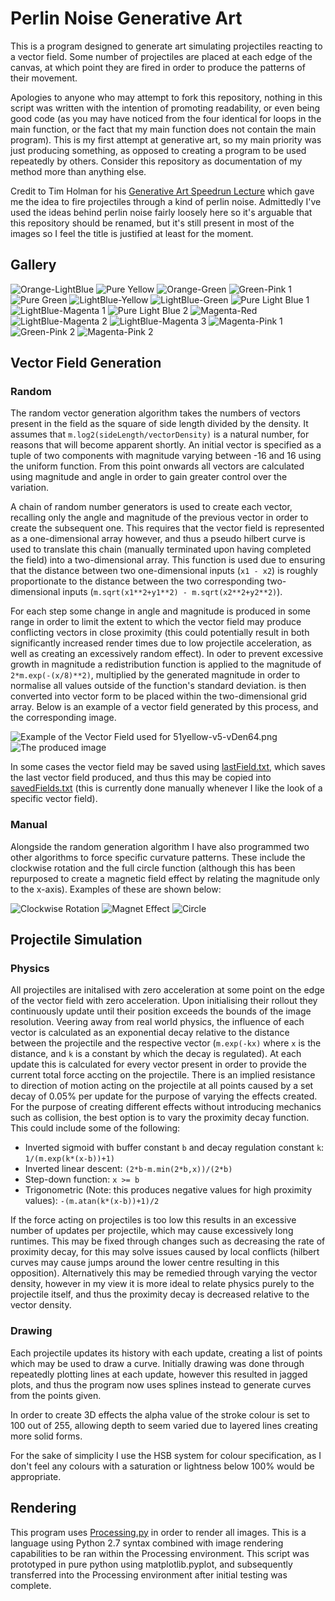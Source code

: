 # Perlin Noise Generative Art

This is a program designed to generate art simulating projectiles reacting to a vector field. Some number of projectiles are placed at each edge of the canvas, at which point they are fired in order to produce the patterns of their movement.

Apologies to anyone who may attempt to fork this repository, nothing in this script was written with the intention of promoting readability, or even being good code (as you may have noticed from the four identical for loops in the main function, or the fact that my main function does not contain the main program). This is my first attempt at generative art, so my main priority was just producing something, as opposed to creating a program to be used repeatedly by others. Consider this repository as documentation of my method more than anything else.

Credit to Tim Holman for his [Generative Art Speedrun Lecture](https://youtu.be/4Se0_w0ISYk) which gave me the idea to fire projectiles through a kind of perlin noise. Admittedly I've used the ideas behind perlin noise fairly loosely here so it's arguable that this repository should be renamed, but it's still present in most of the images so I feel the title is justified at least for the moment.

## Gallery

![Orange-LightBlue](./Gallery/21-130-v6.png)
![Pure Yellow](./Gallery/51yellow-v5-vDen64.png)
![Orange-Green](./Gallery/85-21-v6.png)
![Green-Pink 1](./Gallery/85-225-v6.png)
![Pure Green](./Gallery/85green-v4.png)
![LightBlue-Yellow](./Gallery/130-51-v6.png)
![LightBlue-Green](./Gallery/130-85-v6.png)
![Pure Light Blue 1](./Gallery/130-130-5-v6.png)
![LightBlue-Magenta 1](./Gallery/130-212-v6.png)
![Pure Light Blue 2](./Gallery/130-v6.png)
![Magenta-Red](./Gallery/212-0-v6.png)
![LightBlue-Magenta 2](./Gallery/212-130-v6-1.png)
![LightBlue-Magenta 3](./Gallery/212-130-v6-2.png)
![Magenta-Pink 1](./Gallery/212-225-5-v6.png)
![Green-Pink 2](./Gallery/225-85-v6.png)
![Magenta-Pink 2](./Gallery/225-212-v6.png)

## Vector Field Generation

### Random

The random vector generation algorithm takes the numbers of vectors present in the field as the square of side length divided by the density. It assumes that `m.log2(sideLength/vectorDensity)` is a natural number, for reasons that will become apparent shortly. An initial vector is specified as a tuple of two components with magnitude varying between -16 and 16 using the uniform function. From this point onwards all vectors are calculated using magnitude and angle in order to gain greater control over the variation.

A chain of random number generators is used to create each vector, recalling only the angle and magnitude of the previous vector in order to create the subsequent one. This requires that the vector field is represented as a one-dimensional array however, and thus a pseudo hilbert curve is used to translate this chain (manually terminated upon having completed the field) into a two-dimensional array. This function is used due to ensuring that the distance between two one-dimensional inputs (`x1 - x2`) is roughly proportionate to the distance between the two corresponding two-dimensional inputs (`m.sqrt(x1**2+y1**2) - m.sqrt(x2**2+y2**2)`).

For each step some change in angle and magnitude is produced in some range in order to limit the extent to which the vector field may produce conflicting vectors in close proximity (this could potentially result in both significantly increased render times due to low projectile acceleration, as well as creating an excessively random effect). In oder to prevent excessive growth in magnitude a redistribution function is applied to the magnitude of `2*m.exp(-(x/8)**2)`, multiplied by the generated magnitude in order to normalise all values outside of the function's standard deviation. is then converted into vector form to be placed within the two-dimensional grid array. Below is an example of a vector field generated by this process, and the corresponding image.

![Example of the Vector Field used for 51yellow-v5-vDen64.png](./Drafts/vectorFields/exampleYellowVF.png)
![The produced image](./Drafts/v5/51yellow-v5-vDen64.png)

In some cases the vector field may be saved using [lastField.txt](./lastField.txt), which saves the last vector field produced, and thus this may be copied into [savedFields.txt](./savedFields.txt) (this is currently done manually whenever I like the look of a specific vector field).

### Manual

Alongside the random generation algorithm I have also programmed two other algorithms to force specific curvature patterns. These include the clockwise rotation and the full circle function (although this has been repurposed to create a magnetic field effect by relating the magnitude only to the x-axis). Examples of these are shown below:

![Clockwise Rotation](./Drafts/v4/0red-v4-manualRotation.png)
![Magnet Effect](./Drafts/v4/0red-v4-magnet.png)
![Circle](./Drafts/v4/0red-v4.png)

## Projectile Simulation

### Physics

All projectiles are initalised with zero acceleration at some point on the edge of the vector field with zero acceleration. Upon initialising their rollout they continuously update until their position exceeds the bounds of the image resolution. Veering away from real world physics, the influence of each vector is calculated as an exponential decay relative to the distance between the projectile and the respective vector (`m.exp(-kx)` where `x` is the distance, and `k` is a constant by which the decay is regulated). At each update this is calculated for every vector present in order to provide the current total force accting on the projectile. There is an implied resistance to direction of motion acting on the projectile at all points caused by a set decay of 0.05% per update for the purpose of varying the effects created. For the purpose of creating different effects without introducing mechanics such as collision, the best option is to vary the proximity decay function. This could include some of the following: 

- Inverted sigmoid with buffer constant `b` and decay regulation constant `k`: `1/(m.exp(k*(x-b))+1)` 
- Inverted linear descent: `(2*b-m.min(2*b,x))/(2*b)`
- Step-down function: `x >= b`
- Trigonometric (Note: this produces negative values for high proximity values): `-(m.atan(k*(x-b))+1)/2` 


If the force acting on projectiles is too low this results in an excessive number of updates per projectile, which may cause excessively long runtimes. This may be fixed through changes such as decreasing the rate of proximity decay, for this may solve issues caused by local conflicts (hilbert curves may cause jumps around the lower centre resulting in this opposition). Alternatively this may be remedied through varying the vector density, however in my view it is more ideal to relate physics purely to the projectile itself, and thus the proximity decay is decreased relative to the vector density.

### Drawing

Each projectile updates its history with each update, creating a list of points which may be used to draw a curve. Initially drawing was done through repeatedly plotting lines at each update, however this resulted in jagged plots, and thus the program now uses splines instead to generate curves from the points given.

In order to create 3D effects the alpha value of the stroke colour is set to 100 out of 255, allowing depth to seem varied due to layered lines creating more solid forms.

For the sake of simplicity I use the HSB system for colour specification, as I don't feel any colours with a saturation or lightness below 100% would be appropriate.

## Rendering

This program uses [Processing.py](https://py.processing.org/) in order to render all images. This is a language using Python 2.7 syntax combined with image rendering capabilities to be ran within the Processing environment. This script was prototyped in pure python using matplotlib.pyplot, and subsequently transferred into the Processing environment after initial testing was complete.
